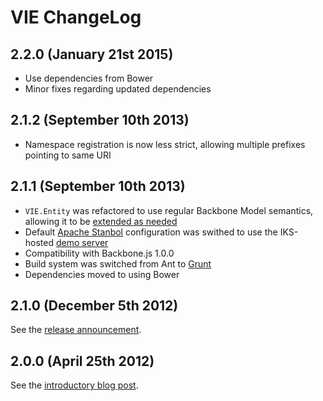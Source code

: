 VIE ChangeLog
=============

## 2.2.0 (January 21st 2015)

* Use dependencies from Bower
* Minor fixes regarding updated dependencies

## 2.1.2 (September 10th 2013)

* Namespace registration is now less strict, allowing multiple prefixes pointing to same URI

## 2.1.1 (September 10th 2013)

* `VIE.Entity` was refactored to use regular Backbone Model semantics, allowing it to be [extended as needed](https://groups.google.com/d/topic/viejs/Chg-sO7dw6s/discussion)
* Default [Apache Stanbol](http://stanbol.apache.org/) configuration was swithed to use the IKS-hosted [demo server](http://demo.iks-project.eu/stanbolfull)
* Compatibility with Backbone.js 1.0.0
* Build system was switched from Ant to [Grunt](http://gruntjs.com)
* Dependencies moved to using Bower

## 2.1.0 (December 5th 2012)

See the [release announcement](https://groups.google.com/d/topic/viejs/RYKfp0Fhuag/discussion).

## 2.0.0 (April 25th 2012)

See the [introductory blog post](http://blog.iks-project.eu/vie-towards-v2-0-update/).
